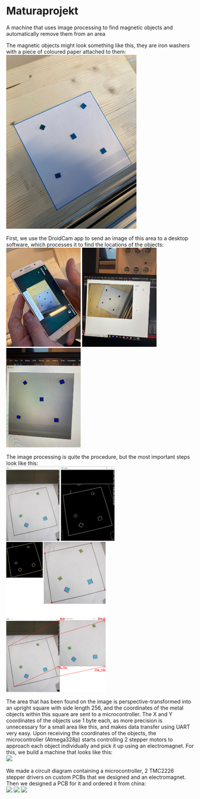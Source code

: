 # Maturaprojekt
A machine that uses image processing to find magnetic objects and automatically remove them from an area

The magnetic objects might look something like this, they are iron washers with a piece of coloured paper attached to them: <br />
<img src="https://github.com/BetterRage/Maturaprojekt/blob/master/Bilder/IMG-20220521-WA0000.jpg" width=350>

First, we use the DroidCam app to send an image of this area to a desktop software, which processes it to find the locations of the objects: <br />
<img src="https://github.com/BetterRage/Maturaprojekt/blob/master/Bilder/IMG-20220521-WA0001.jpg" width=200>
<img src="https://github.com/BetterRage/Maturaprojekt/blob/master/Bilder/IMG-20220521-WA0003.jpg" width=200>
<img src="https://github.com/BetterRage/Maturaprojekt/blob/master/Bilder/IMG-20220521-WA0004.jpg" width=200>

The image processing is quite the procedure, but the most important steps look like this: <br />
<img src="https://github.com/BetterRage/Maturaprojekt/blob/master/Presentation/input.PNG" height=200>
<img src="https://github.com/BetterRage/Maturaprojekt/blob/master/Presentation/canny.PNG" height=200>
<img src="https://github.com/BetterRage/Maturaprojekt/blob/master/Presentation/canny-corners.png" height=200>
<img src="https://github.com/BetterRage/Maturaprojekt/blob/master/Presentation/input-perspective.png" height=200>
<br />

The area that has been found on the image is perspective-transformed into an upright square with side length 256, and the coordinates of the metal objects within this square are sent to a microcontroller. The X and Y coordinates of the objects use 1 byte each, as more precision is unnecessary for a small area like this, and makes data transfer using UART very easy. Upon receiving the coordinates of the objects, the microcontroller (Atmega328p) starts controlling 2 stepper motors to approach each object individually and pick it up using an electromagnet. For this, we build a machine that looks like this: <br />
<img src="https://github.com/BetterRage/Maturaprojekt/blob/master/Bilder/Bild1.png" width=350>

We made a circuit diagram containing a microcontroller, 2 TMC2226 stepper drivers on custom PCBs that we designed and an electromagnet. Then we designed a PCB for it and ordered it from china: <br /> 
<img src="https://github.com/BetterRage/Maturaprojekt/blob/master/Bilder/Schaltung.PNG" height=200>
<img src="https://github.com/BetterRage/Maturaprojekt/blob/master/Bilder/copperbottom.png" height=200>
<img src="https://github.com/BetterRage/Maturaprojekt/blob/master/Bilder/coppertop.PNG" height=200>
